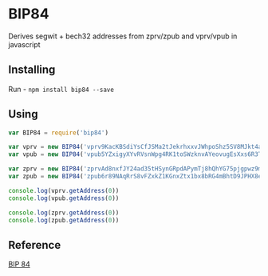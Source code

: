 # BIP84

Derives segwit + bech32 addresses from zprv/zpub and vprv/vpub in javascript

## Installing

Run - `npm install bip84 --save`

## Using

```javascript
var BIP84 = require('bip84')

var vprv = new BIP84('vprv9KacKBSdiYsCfJSMa2tJekrhxxvJWhpoShz5SV8MJkt4av2wiqgMWKWddjAxtizdFYmg5o4ybHWkXWSSe2g4sKKbZwFxUdu6rWoXvoACsVy')
var vpub = new BIP84('vpub5YZxigyXYvRVsnWpg4RK1toSWzknvAYeovugEsXxs6R3TiN6GNzc47q7UzcEiFkhwmzTcx83B61PEuXXkrTWPMbyjcZXBbe9BU8oKcrHb1g')

var zprv = new BIP84('zprvAd8nxfJY24ad35tHSynGRpdAPymTj8hQhYG75pjgpwz9mpZ3Sq2G2YN1VmfXsWdZeXPkpouQReKZnj7VsTC69nVnubL2U2gZeUwmGot9AaW')
var zpub = new BIP84('zpub6r89NAqRrS8vFZxkZ1KGnxZtx1bx8bRG4mBhtD9JPHX8ectBzNLWaLgVM3owthf1JVAWqLgZdsUugsDDoHrq5RdRMAtiUTaEmyUaaAkasVu')

console.log(vprv.getAddress(0))
console.log(vpub.getAddress(0))

console.log(zprv.getAddress(0))
console.log(zpub.getAddress(0))
```

## Reference

[BIP 84](https://github.com/bitcoin/bips/blob/master/bip-0084.mediawiki)
